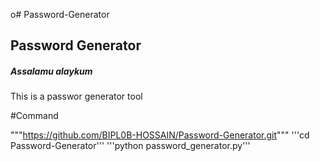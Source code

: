 o# Password-Generator
<h2>Password Generator</h2>
<h5>Assalamu alaykum</h5>

<p>This is a passwor generator tool</p>

#Command

"""https://github.com/BIPL0B-HOSSAIN/Password-Generator.git"""
'''cd Password-Generator'''
'''python password_generator.py'''
